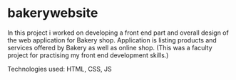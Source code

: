 ﻿# bakerywebsite

In this project i worked on developing a front end part and overall design of the web application for Bakery shop. Application is listing products and services offered by Bakery as well as online shop. (This was a faculty project for practising my front end development skills.)

Technologies used: HTML, CSS, JS

